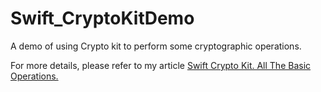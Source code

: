 # Swift_CryptoKitDemo

A demo of using Crypto kit to perform some cryptographic operations.

For more details, please refer to my article [Swift Crypto Kit. All The Basic Operations.]()
